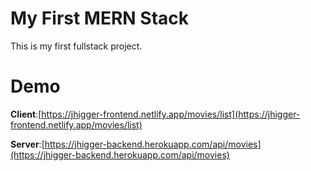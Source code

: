 # My First MERN Stack

This is my first fullstack project.


# Demo

**Client**:[https://jhigger-frontend.netlify.app/movies/list](https://jhigger-frontend.netlify.app/movies/list)

**Server**:[https://jhigger-backend.herokuapp.com/api/movies](https://jhigger-backend.herokuapp.com/api/movies)
